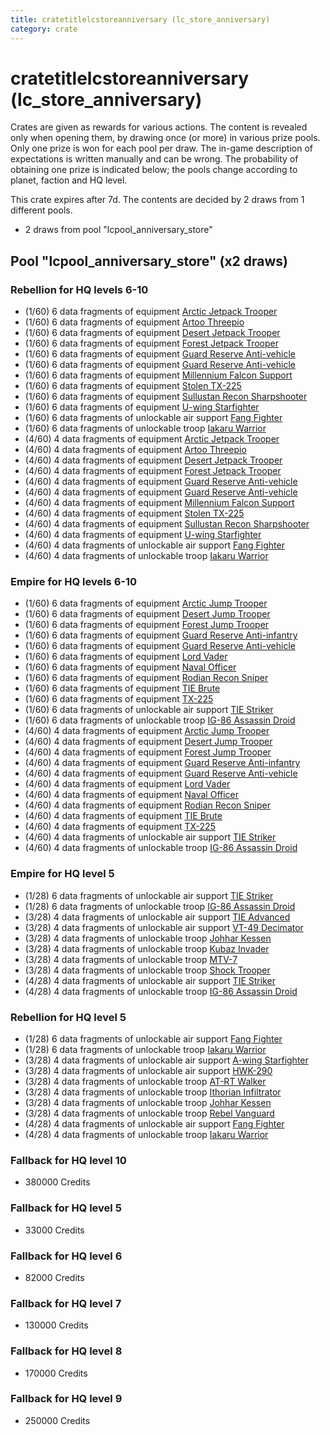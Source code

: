 ```yaml
---
title: cratetitlelcstoreanniversary (lc_store_anniversary)
category: crate
---
```


# cratetitlelcstoreanniversary (lc_store_anniversary)

Crates are given as rewards for various actions. The content is revealed only when opening them, by drawing once (or more) in various prize pools. Only one prize is won for each pool per draw. The in-game description of expectations is written manually and can be wrong. The probability of obtaining one prize is indicated below; the pools change according to planet, faction and HQ level.

This crate expires after 7d. The contents are decided by 2 draws from 1 different pools.
  * 2 draws from pool "lcpool_anniversary_store"

## Pool "lcpool_anniversary_store" (x2 draws)

### Rebellion for HQ levels 6-10

  * (1/60) 6 data fragments of equipment [Arctic Jetpack Trooper](eqpRebelEchoBaseJetpackTrooper)
  * (1/60) 6 data fragments of equipment [Artoo  Threepio](eqpRebelArtoo)
  * (1/60) 6 data fragments of equipment [Desert Jetpack Trooper](eqpRebelSandJetpackTrooper)
  * (1/60) 6 data fragments of equipment [Forest Jetpack Trooper](eqpRebelPentagonJetpackTrooper)
  * (1/60) 6 data fragments of equipment [Guard Reserve Anti-vehicle](eqpRebelBarracksSummonHeavy)
  * (1/60) 6 data fragments of equipment [Guard Reserve Anti-vehicle](eqpRebelFactorySummonHeavy)
  * (1/60) 6 data fragments of equipment [Millennium Falcon Support](eqpRebelChewie)
  * (1/60) 6 data fragments of equipment [Stolen TX-225](eqpRebelHovertank)
  * (1/60) 6 data fragments of equipment [Sullustan Recon Sharpshooter](eqpRebelSullustan)
  * (1/60) 6 data fragments of equipment [U-wing Starfighter](eqpRebelUWing)
  * (1/60) 6 data fragments of unlockable air support [Fang Fighter](FangFighter)
  * (1/60) 6 data fragments of unlockable troop [Iakaru Warrior](IakaruWarrior)
  * (4/60) 4 data fragments of equipment [Arctic Jetpack Trooper](eqpRebelEchoBaseJetpackTrooper)
  * (4/60) 4 data fragments of equipment [Artoo  Threepio](eqpRebelArtoo)
  * (4/60) 4 data fragments of equipment [Desert Jetpack Trooper](eqpRebelSandJetpackTrooper)
  * (4/60) 4 data fragments of equipment [Forest Jetpack Trooper](eqpRebelPentagonJetpackTrooper)
  * (4/60) 4 data fragments of equipment [Guard Reserve Anti-vehicle](eqpRebelBarracksSummonHeavy)
  * (4/60) 4 data fragments of equipment [Guard Reserve Anti-vehicle](eqpRebelFactorySummonHeavy)
  * (4/60) 4 data fragments of equipment [Millennium Falcon Support](eqpRebelChewie)
  * (4/60) 4 data fragments of equipment [Stolen TX-225](eqpRebelHovertank)
  * (4/60) 4 data fragments of equipment [Sullustan Recon Sharpshooter](eqpRebelSullustan)
  * (4/60) 4 data fragments of equipment [U-wing Starfighter](eqpRebelUWing)
  * (4/60) 4 data fragments of unlockable air support [Fang Fighter](FangFighter)
  * (4/60) 4 data fragments of unlockable troop [Iakaru Warrior](IakaruWarrior)

### Empire for HQ levels 6-10

  * (1/60) 6 data fragments of equipment [Arctic Jump Trooper](eqpEmpireSnowJumpTrooper)
  * (1/60) 6 data fragments of equipment [Desert Jump Trooper](eqpEmpireSandJumpTrooper)
  * (1/60) 6 data fragments of equipment [Forest Jump Trooper](eqpEmpirePentagonJumpTrooper)
  * (1/60) 6 data fragments of equipment [Guard Reserve Anti-infantry](eqpEmpireBarracksSummonHeavy)
  * (1/60) 6 data fragments of equipment [Guard Reserve Anti-vehicle](eqpEmpireFactorySummonHeavy)
  * (1/60) 6 data fragments of equipment [Lord Vader](eqpEmpireLordVader)
  * (1/60) 6 data fragments of equipment [Naval Officer](eqpEmpireNavalOfficer)
  * (1/60) 6 data fragments of equipment [Rodian Recon Sniper](eqpEmpireRodian)
  * (1/60) 6 data fragments of equipment [TIE Brute](eqpEmpireBubbaTieFighter)
  * (1/60) 6 data fragments of equipment [TX-225](eqpEmpireHovertank)
  * (1/60) 6 data fragments of unlockable air support [TIE Striker](AtmosMig)
  * (1/60) 6 data fragments of unlockable troop [IG-86 Assassin Droid](IG86Droid)
  * (4/60) 4 data fragments of equipment [Arctic Jump Trooper](eqpEmpireSnowJumpTrooper)
  * (4/60) 4 data fragments of equipment [Desert Jump Trooper](eqpEmpireSandJumpTrooper)
  * (4/60) 4 data fragments of equipment [Forest Jump Trooper](eqpEmpirePentagonJumpTrooper)
  * (4/60) 4 data fragments of equipment [Guard Reserve Anti-infantry](eqpEmpireBarracksSummonHeavy)
  * (4/60) 4 data fragments of equipment [Guard Reserve Anti-vehicle](eqpEmpireFactorySummonHeavy)
  * (4/60) 4 data fragments of equipment [Lord Vader](eqpEmpireLordVader)
  * (4/60) 4 data fragments of equipment [Naval Officer](eqpEmpireNavalOfficer)
  * (4/60) 4 data fragments of equipment [Rodian Recon Sniper](eqpEmpireRodian)
  * (4/60) 4 data fragments of equipment [TIE Brute](eqpEmpireBubbaTieFighter)
  * (4/60) 4 data fragments of equipment [TX-225](eqpEmpireHovertank)
  * (4/60) 4 data fragments of unlockable air support [TIE Striker](AtmosMig)
  * (4/60) 4 data fragments of unlockable troop [IG-86 Assassin Droid](IG86Droid)

### Empire for HQ level 5

  * (1/28) 6 data fragments of unlockable air support [TIE Striker](AtmosMig)
  * (1/28) 6 data fragments of unlockable troop [IG-86 Assassin Droid](IG86Droid)
  * (3/28) 4 data fragments of unlockable air support [TIE Advanced](TieAdvanced)
  * (3/28) 4 data fragments of unlockable air support [VT-49 Decimator](VT49)
  * (3/28) 4 data fragments of unlockable troop [Johhar Kessen](EmpireJohhar)
  * (3/28) 4 data fragments of unlockable troop [Kubaz Invader](KubazInvader)
  * (3/28) 4 data fragments of unlockable troop [MTV-7](MTV7)
  * (3/28) 4 data fragments of unlockable troop [Shock Trooper](Shock)
  * (4/28) 4 data fragments of unlockable air support [TIE Striker](AtmosMig)
  * (4/28) 4 data fragments of unlockable troop [IG-86 Assassin Droid](IG86Droid)

### Rebellion for HQ level 5

  * (1/28) 6 data fragments of unlockable air support [Fang Fighter](FangFighter)
  * (1/28) 6 data fragments of unlockable troop [Iakaru Warrior](IakaruWarrior)
  * (3/28) 4 data fragments of unlockable air support [A-wing Starfighter](AWing)
  * (3/28) 4 data fragments of unlockable air support [HWK-290](HWK290)
  * (3/28) 4 data fragments of unlockable troop [AT-RT Walker](ATRT)
  * (3/28) 4 data fragments of unlockable troop [Ithorian Infiltrator](IthorianInfiltrator)
  * (3/28) 4 data fragments of unlockable troop [Johhar Kessen](RebelJohhar)
  * (3/28) 4 data fragments of unlockable troop [Rebel Vanguard](Vanguard)
  * (4/28) 4 data fragments of unlockable air support [Fang Fighter](FangFighter)
  * (4/28) 4 data fragments of unlockable troop [Iakaru Warrior](IakaruWarrior)

### Fallback for HQ level 10

  * 380000 Credits

### Fallback for HQ level 5

  * 33000 Credits

### Fallback for HQ level 6

  * 82000 Credits

### Fallback for HQ level 7

  * 130000 Credits

### Fallback for HQ level 8

  * 170000 Credits

### Fallback for HQ level 9

  * 250000 Credits